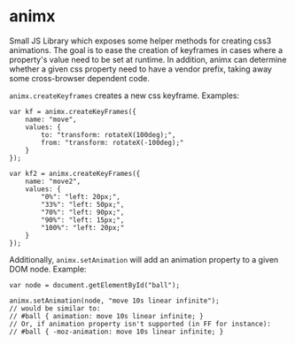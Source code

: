 animx
=====

Small JS Library which exposes some helper methods for creating css3 animations. The goal is to ease the creation of keyframes in cases where a property's value need to be set at runtime. In addition, animx can determine whether a given css property need to have a vendor prefix, taking away some cross-browser dependent code.

`animx.createKeyframes` creates a new css keyframe. Examples:

	var kf = animx.createKeyFrames({
		name: "move",
		values: {
			to: "transform: rotateX(100deg);",
			from: "transform: rotateX(-100deg);"
		}
	});

	var kf2 = animx.createKeyFrames({
		name: "move2",
		values: {
			"0%": "left: 20px;",
			"33%": "left: 50px;",
			"70%": "left: 90px;",
			"90%": "left: 15px;",
			"100%": "left: 20px;"
		}
	});


Additionally, `animx.setAnimation` will add an animation property to a given DOM node. Example:
	
	var node = document.getElementById("ball");

	animx.setAnimation(node, "move 10s linear infinite");
	// would be similar to:
	// #ball { animation: move 10s linear infinite; }
	// Or, if animation property isn't supported (in FF for instance):
	// #ball { -moz-animation: move 10s linear infinite; }

